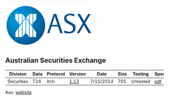 [![Asx](https://github.com/Open-Markets-Initiative/Directory/blob/master/Logos/Asx.png)](https://www.asx.com.au)


## Australian Securities Exchange

|Division | Data | Protocol | Version | Date | Size | Testing | Specification|
|--- | --- | --- | --- | --- | --- | --- | ---|
|Securities | T24 | Itch | [1.13][Asx.Securities.T24.Itch.v1.13.Structs] | 7/15/2014 | 705 | Untested | [pdf][Asx.Securities.T24.Itch.v1.13.Pdf]|


Asx: [website](https://www.asx.com.au "Go to Australian Securities Exchange")


[Asx.Securities.T24.Itch.v1.13.Structs]: https://github.com/Open-Markets-Initiative/CSharp.Packed.Structs/blob/master/Asx/Asx.Securities.T24.Itch.v1.13.cs "Australian Securities Exchange 1.13 C# Parsers Source File"
[Asx.Securities.T24.Itch.v1.13.Pdf]: https://github.com/Open-Markets-Initiative/Directory/blob/master/Specifications/Asx/Asx.Securities.T24.Itch.v1.13.pdf "Australian Securities Exchange 1.13 Pdf"
